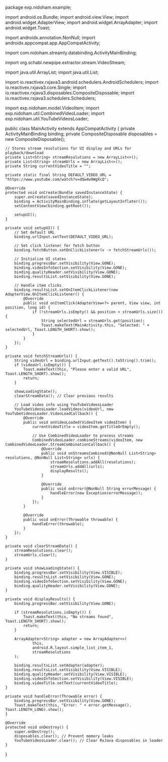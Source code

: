 package exp.nidoham.example;

import android.os.Bundle;
import android.view.View;
import android.widget.AdapterView;
import android.widget.ArrayAdapter;
import android.widget.Toast;

import androidx.annotation.NonNull;
import androidx.appcompat.app.AppCompatActivity;

import com.nidoham.streamly.databinding.ActivityMainBinding;

import org.schabi.newpipe.extractor.stream.VideoStream;

import java.util.ArrayList;
import java.util.List;

import io.reactivex.rxjava3.android.schedulers.AndroidSchedulers;
import io.reactivex.rxjava3.core.Single;
import io.reactivex.rxjava3.disposables.CompositeDisposable;
import io.reactivex.rxjava3.schedulers.Schedulers;

import exp.nidoham.model.VideoItem;
import exp.nidoham.util.CombinedVideoLoader;
import exp.nidoham.util.YouTubeVideosLoader;

public class MainActivity extends AppCompatActivity {
    private ActivityMainBinding binding;
    private CompositeDisposable disposables = new CompositeDisposable();

    // Stores stream resolutions for UI display and URLs for playback/download
    private List<String> streamResolutions = new ArrayList<>();
    private List<String> streamUrls = new ArrayList<>();
    private String currentVideoTitle = "";

    private static final String DEFAULT_VIDEO_URL = "https://www.youtube.com/watch?v=dQw4w9WgXcQ";

    @Override
    protected void onCreate(Bundle savedInstanceState) {
        super.onCreate(savedInstanceState);
        binding = ActivityMainBinding.inflate(getLayoutInflater());
        setContentView(binding.getRoot());

        setupUI();
    }

    private void setupUI() {
        // Set default URL
        binding.urlInput.setText(DEFAULT_VIDEO_URL);

        // Set click listener for fetch button
        binding.fetchButton.setOnClickListener(v -> fetchStreamUrls());

        // Initialize UI states
        binding.progressBar.setVisibility(View.GONE);
        binding.videoInfoSection.setVisibility(View.GONE);
        binding.qualityHeader.setVisibility(View.GONE);
        binding.resultsList.setVisibility(View.GONE);

        // Handle item clicks
        binding.resultsList.setOnItemClickListener(new AdapterView.OnItemClickListener() {
            @Override
            public void onItemClick(AdapterView<?> parent, View view, int position, long id) {
                if (!streamUrls.isEmpty() && position < streamUrls.size()) {
                    String selectedUrl = streamUrls.get(position);
                    Toast.makeText(MainActivity.this, "Selected: " + selectedUrl, Toast.LENGTH_SHORT).show();
                }
            }
        });
    }

    private void fetchStreamUrls() {
        String videoUrl = binding.urlInput.getText().toString().trim();
        if (videoUrl.isEmpty()) {
            Toast.makeText(this, "Please enter a valid URL", Toast.LENGTH_SHORT).show();
            return;
        }

        showLoadingState();
        clearStreamData(); // Clear previous results

        // Load video info using YouTubeVideosLoader
        YouTubeVideosLoader.loadVideos(videoUrl, new YouTubeVideosLoader.VideoLoadCallback() {
            @Override
            public void onVideoLoaded(VideoItem videoItem) {
                currentVideoTitle = videoItem.getTitleOrEmpty();

                // Use CombinedVideoLoader to process streams
                CombinedVideoLoader.combineStreams(videoItem, new CombinedVideoLoader.StreamCombinationCallback() {
                    @Override
                    public void onStreamsCombined(@NonNull List<String> resolutions, @NonNull List<String> urls) {
                        streamResolutions.addAll(resolutions);
                        streamUrls.addAll(urls);
                        displayResults();
                    }

                    @Override
                    public void onError(@NonNull String errorMessage) {
                        handleError(new Exception(errorMessage));
                    }
                });
            }

            @Override
            public void onError(Throwable throwable) {
                handleError(throwable);
            }
        });
    }

    private void clearStreamData() {
        streamResolutions.clear();
        streamUrls.clear();
    }

    private void showLoadingState() {
        binding.progressBar.setVisibility(View.VISIBLE);
        binding.resultsList.setVisibility(View.GONE);
        binding.videoInfoSection.setVisibility(View.GONE);
        binding.qualityHeader.setVisibility(View.GONE);
    }

    private void displayResults() {
        binding.progressBar.setVisibility(View.GONE);

        if (streamResolutions.isEmpty()) {
            Toast.makeText(this, "No streams found", Toast.LENGTH_SHORT).show();
            return;
        }

        ArrayAdapter<String> adapter = new ArrayAdapter<>(
                this,
                android.R.layout.simple_list_item_1,
                streamResolutions
        );

        binding.resultsList.setAdapter(adapter);
        binding.resultsList.setVisibility(View.VISIBLE);
        binding.qualityHeader.setVisibility(View.VISIBLE);
        binding.videoInfoSection.setVisibility(View.VISIBLE);
        binding.videoTitle.setText(currentVideoTitle);
    }

    private void handleError(Throwable error) {
        binding.progressBar.setVisibility(View.GONE);
        Toast.makeText(this, "Error: " + error.getMessage(), Toast.LENGTH_LONG).show();
    }

    @Override
    protected void onDestroy() {
        super.onDestroy();
        disposables.clear(); // Prevent memory leaks
        YouTubeVideosLoader.clear(); // Clear RxJava disposables in loader
    }
}